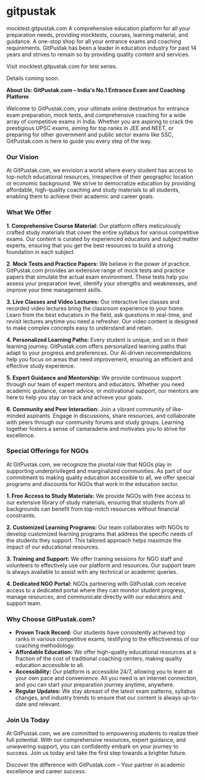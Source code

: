# gitpustak
mocktest.gitpustak.com 
A comprehensive education platform for all your preparation needs, providing mocktests, courses, learning material, and guidance.  A one-stop shop for all your entrance exams and coaching requirements.  GitPustak has been a leader in education industry for past 14 years and strives to remain so by providing quality content and services.

Visit mocktest.gitpustak.com for test series. 

Details coming soon.


**About Us: GitPustak.com – India's No.1 Entrance Exam and Coaching Platform**

Welcome to GitPustak.com, your ultimate online destination for entrance exam preparation, mock tests, and comprehensive coaching for a wide array of competitive exams in India. Whether you are aspiring to crack the prestigious UPSC exams, aiming for top ranks in JEE and NEET, or preparing for other government and public sector exams like SSC, GitPustak.com is here to guide you every step of the way.

### Our Vision

At GitPustak.com, we envision a world where every student has access to top-notch educational resources, irrespective of their geographic location or economic background. We strive to democratize education by providing affordable, high-quality coaching and study materials to all students, enabling them to achieve their academic and career goals.

### What We Offer

**1. Comprehensive Course Material:**
Our platform offers meticulously crafted study materials that cover the entire syllabus for various competitive exams. Our content is curated by experienced educators and subject matter experts, ensuring that you get the best resources to build a strong foundation in each subject.

**2. Mock Tests and Practice Papers:**
We believe in the power of practice. GitPustak.com provides an extensive range of mock tests and practice papers that simulate the actual exam environment. These tests help you assess your preparation level, identify your strengths and weaknesses, and improve your time management skills.

**3. Live Classes and Video Lectures:**
Our interactive live classes and recorded video lectures bring the classroom experience to your home. Learn from the best educators in the field, ask questions in real-time, and revisit lectures anytime you need a refresher. Our video content is designed to make complex concepts easy to understand and retain.

**4. Personalized Learning Paths:**
Every student is unique, and so is their learning journey. GitPustak.com offers personalized learning paths that adapt to your progress and preferences. Our AI-driven recommendations help you focus on areas that need improvement, ensuring an efficient and effective study experience.

**5. Expert Guidance and Mentorship:**
We provide continuous support through our team of expert mentors and educators. Whether you need academic guidance, career advice, or motivational support, our mentors are here to help you stay on track and achieve your goals.

**6. Community and Peer Interaction:**
Join a vibrant community of like-minded aspirants. Engage in discussions, share resources, and collaborate with peers through our community forums and study groups. Learning together fosters a sense of camaraderie and motivates you to strive for excellence.

### Special Offerings for NGOs

At GitPustak.com, we recognize the pivotal role that NGOs play in supporting underprivileged and marginalized communities. As part of our commitment to making quality education accessible to all, we offer special programs and discounts for NGOs that work in the education sector.

**1. Free Access to Study Materials:**
We provide NGOs with free access to our extensive library of study materials, ensuring that students from all backgrounds can benefit from top-notch resources without financial constraints.

**2. Customized Learning Programs:**
Our team collaborates with NGOs to develop customized learning programs that address the specific needs of the students they support. This tailored approach helps maximize the impact of our educational resources.

**3. Training and Support:**
We offer training sessions for NGO staff and volunteers to effectively use our platform and resources. Our support team is always available to assist with any technical or academic queries.

**4. Dedicated NGO Portal:**
NGOs partnering with GitPustak.com receive access to a dedicated portal where they can monitor student progress, manage resources, and communicate directly with our educators and support team.

### Why Choose GitPustak.com?

- **Proven Track Record:** Our students have consistently achieved top ranks in various competitive exams, testifying to the effectiveness of our coaching methodology.
- **Affordable Education:** We offer high-quality educational resources at a fraction of the cost of traditional coaching centers, making quality education accessible to all.
- **Accessibility:** Our platform is accessible 24/7, allowing you to learn at your own pace and convenience. All you need is an internet connection, and you can start your preparation journey anytime, anywhere.
- **Regular Updates:** We stay abreast of the latest exam patterns, syllabus changes, and industry trends to ensure that our content is always up-to-date and relevant.

### Join Us Today

At GitPustak.com, we are committed to empowering students to realize their full potential. With our comprehensive resources, expert guidance, and unwavering support, you can confidently embark on your journey to success. Join us today and take the first step towards a brighter future.

Discover the difference with GitPustak.com – Your partner in academic excellence and career success.